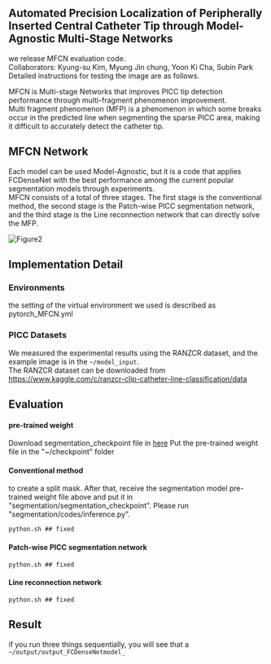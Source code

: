 ## Automated Precision Localization of Peripherally Inserted Central Catheter Tip through Model-Agnostic Multi-Stage Networks

we release MFCN evaluation code.    
Collaborators: Kyung-su Kim, Myung Jin chung, Yoon Ki Cha, Subin Park   
Detailed instructions for testing the image are as follows.   


MFCN is Multi-stage Networks that improves PICC tip detection performance through multi-fragment phenomenon improvement.   
Multi fragment phenomenon (MFP) is a phenomenon in which some breaks occur in the predicted line when segmenting the sparse PICC area, making it difficult to accurately detect the catheter tip.   

## MFCN Network
Each model can be used Model-Agnostic, but it is a code that applies FCDenseNet with the best performance among the current popular segmentation models through experiments.    
MFCN consists of a total of three stages. The first stage is the conventional method, the second stage is the Patch-wise PICC segmentation network, and the third stage is the Line reconnection network that can directly solve the MFP.

![Figure2](https://user-images.githubusercontent.com/79253022/148063562-edbe9208-259b-4e59-807b-c9d59a9e20b2.jpg)

## Implementation Detail
### Environments
the setting of the virtual environment we used is described as pytorch_MFCN.yml

### PICC Datasets
We measured the experimental results using the RANZCR dataset, and the example image is in the `~/model_input`.   
The RANZCR dataset can be downloaded from
<https://www.kaggle.com/c/ranzcr-clip-catheter-line-classification/data>


## Evaluation

#### pre-trained weight
Download segmentation_checkpoint file in [here](https://drive.google.com/drive/folders/1p3RWyCzoQq8b4PWbgN_YNSNAqtSejcT-?usp=sharing)
Put the pre-trained weight file in the "~/checkpoint" folder 

#### Conventional method
to create a split mask. After that, receive the segmentation model pre-trained weight file above and put it in "segmentation/segmentation_checkpoint". Please run "segmentation/codes/inference.py".
```
python.sh ## fixed
```

#### Patch-wise PICC segmentation network
```
python.sh ## fixed
```

#### Line reconnection network
```
python.sh ## fixed
```

## Result
if you run three things sequentially, you will see that a `~/output/output_FCDenseNetmodel_`
